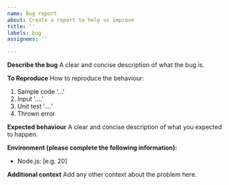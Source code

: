 ```yaml
---
name: Bug report
about: Create a report to help us improve
title: ''
labels: bug
assignees: ''

---
```


**Describe the bug**
A clear and concise description of what the bug is.

**To Reproduce**
How to reproduce the behaviour:
1. Sample code '...'
2. Input '....'
3. Unit test '....'
4. Thrown error

**Expected behaviour**
A clear and concise description of what you expected to happen.

**Environment (please complete the following information):**
 - Node.js: [e.g. 20]

**Additional context**
Add any other context about the problem here.

